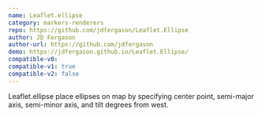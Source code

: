 ```yaml
---
name: Leaflet.ellipse
category: markers-renderers
repo: https://github.com/jdfergason/Leaflet.Ellipse
author: JD Fergason
author-url: https://github.com/jdfergason
demo: https://jdfergason.github.io/Leaflet.Ellipse/
compatible-v0:
compatible-v1: true
compatible-v2: false
---
```


Leaflet.ellipse place ellipses on map by specifying center point, semi-major axis,			semi-minor axis, and tilt degrees from west.
